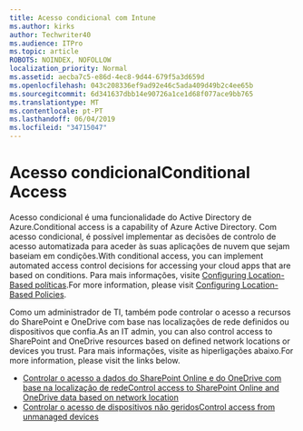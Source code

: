 ```yaml
---
title: Acesso condicional com Intune
ms.author: kirks
author: Techwriter40
ms.audience: ITPro
ms.topic: article
ROBOTS: NOINDEX, NOFOLLOW
localization_priority: Normal
ms.assetid: aecba7c5-e86d-4ec8-9d44-679f5a3d659d
ms.openlocfilehash: 043c208336ef9ad92e46c5ada409d49b2c4ee65b
ms.sourcegitcommit: 6d341637dbb14e90726a1ce1d68f077ace9bb765
ms.translationtype: MT
ms.contentlocale: pt-PT
ms.lasthandoff: 06/04/2019
ms.locfileid: "34715047"
---
```

# <a name="conditional-access"></a><span data-ttu-id="a998a-102">Acesso condicional</span><span class="sxs-lookup"><span data-stu-id="a998a-102">Conditional Access</span></span>

<p><span data-ttu-id="a998a-103">Acesso condicional é uma funcionalidade do Active Directory de Azure.</span><span class="sxs-lookup"><span data-stu-id="a998a-103">Conditional access is a capability of Azure Active Directory.</span></span> <span data-ttu-id="a998a-104">Com acesso condicional, é possível implementar as decisões de controlo de acesso automatizada para aceder às suas aplicações de nuvem que sejam baseiam em condições.</span><span class="sxs-lookup"><span data-stu-id="a998a-104">With conditional access, you can implement automated access control decisions for accessing your cloud apps that are based on conditions.</span></span> <span data-ttu-id="a998a-105">Para mais informações, visite <a href="https://docs.microsoft.com/en-us/azure/active-directory/conditional-access/overview">Configuring Location-Based políticas</a>.</span><span class="sxs-lookup"><span data-stu-id="a998a-105">For more information, please visit <a href="https://docs.microsoft.com/en-us/azure/active-directory/conditional-access/overview">Configuring Location-Based Policies</a>.</span></span></p> <p><span data-ttu-id="a998a-106">Como um administrador de TI, também pode controlar o acesso a recursos do SharePoint e OneDrive com base nas localizações de rede definidos ou dispositivos que confia.</span><span class="sxs-lookup"><span data-stu-id="a998a-106">As an IT admin, you can also control access to SharePoint and OneDrive resources based on defined network locations or devices you trust.</span></span> <span data-ttu-id="a998a-107">Para mais informações, visite as hiperligações abaixo.</span><span class="sxs-lookup"><span data-stu-id="a998a-107">For more information, please visit the links below.</span></span></p> <ul> <li><span data-ttu-id="a998a-108"><a href="https://docs.microsoft.com/en-us/sharepoint/control-access-based-on-network-location">Controlar o acesso a dados do SharePoint Online e do OneDrive com base na localização de rede</a></span><span class="sxs-lookup"><span data-stu-id="a998a-108"><a href="https://docs.microsoft.com/en-us/sharepoint/control-access-based-on-network-location">Control access to SharePoint Online and OneDrive data based on network location</a></span></span></li> <li><span data-ttu-id="a998a-109"><a href="https://docs.microsoft.com/en-us/sharepoint/control-access-from-unmanaged-devices">Controlar o acesso de dispositivos não geridos</a></span><span class="sxs-lookup"><span data-stu-id="a998a-109"><a href="https://docs.microsoft.com/en-us/sharepoint/control-access-from-unmanaged-devices">Control access from unmanaged devices</a></span></span></li> </ul>

